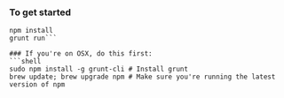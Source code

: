 ### To get started
```shell
npm install
grunt run```

### If you're on OSX, do this first:
```shell
sudo npm install -g grunt-cli # Install grunt
brew update; brew upgrade npm # Make sure you're running the latest version of npm
```
